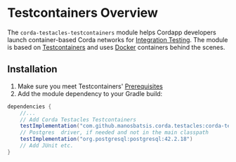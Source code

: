 # Testcontainers Overview

The `corda-testacles-testcontainers` module helps Cordapp developers 
launch container-based Corda networks for 
[Integration Testing](https://en.wikipedia.org/wiki/Integration_testing). 
The module is based on [Testcontainers](https://www.testcontainers.org/) 
and uses [Docker](https://www.docker.com/) containers behind the scenes.

## Installation 

1. Make sure you meet Testcontainers' [Prerequisites](https://www.testcontainers.org/#prerequisites)
2. Add the module dependency to your Gradle build:

```groovy
dependencies {
    //...
    // Add Corda Testacles Testcontainers 
    testImplementation("com.github.manosbatsis.corda.testacles:corda-testacles-testcontainers:$testacles_version")
    // Postgres  driver, if needed and not in the main classpath
    testImplementation("org.postgresql:postgresql:42.2.18")
    // Add JUnit etc.
}
```